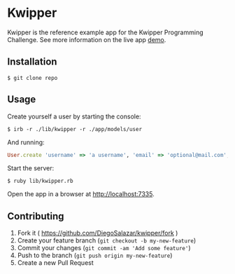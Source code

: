 # Kwipper

Kwipper is the reference example app for the Kwipper Programming Challenge. See more information on the live app [demo](#soon).

## Installation

    $ git clone repo

## Usage

Create yourself a user by starting the console:

    $ irb -r ./lib/kwipper -r ./app/models/user

And running:

```ruby
User.create 'username' => 'a username', 'email' => 'optional@mail.com', 'hashed_password' => '123'
```

Start the server:

    $ ruby lib/kwipper.rb

Open the app in a browser at [http://localhost:7335](http://localhost:7335).

## Contributing

1. Fork it ( https://github.com/DiegoSalazar/kwipper/fork )
2. Create your feature branch (`git checkout -b my-new-feature`)
3. Commit your changes (`git commit -am 'Add some feature'`)
4. Push to the branch (`git push origin my-new-feature`)
5. Create a new Pull Request
